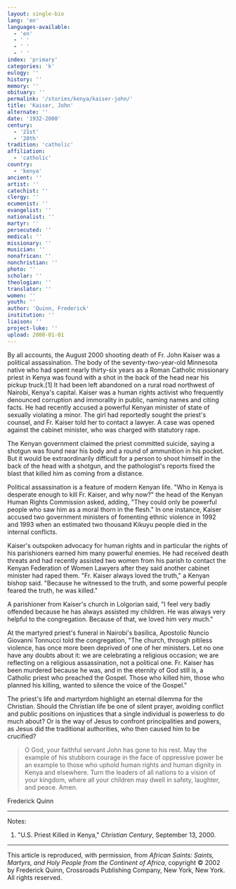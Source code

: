 ```yaml
---
layout: single-bio
lang: 'en'
languages-available:
  - 'en'
  - ' '
  - ' '
  - ' '
index: 'primary'
categories: 'k'
eulogy: ''
history: ''
memory: ''
obituary: ''
permalink: '/stories/kenya/kaiser-john/'
title: 'Kaiser, John'
alternate: ''
date: '1932-2000'
century:
  - '21st'
  - '20th'
tradition: 'catholic'
affiliation:
  - 'catholic'
country:
  - 'kenya'
ancient: ''
artist: ''
catechist: ''
clergy: ''
ecumenist: ''
evangelist: ''
nationalist: ''
martyr: ''
persecuted: ''
medical: ''
missionary: ''
musician: ''
nonafrican: ''
nonchristian: ''
photo: ''
scholar: ''
theologian: ''
translator: ''
women: ''
youth: ''
author: 'Quinn, Frederick'
institution: ''
liaison: ''
project-luke: ''
upload: 2000-01-01
---
```



By all accounts, the August 2000 shooting death of Fr. John Kaiser was a political assassination. The body of the seventy-two-year-old Minnesota native who had spent nearly thirty-six years as a Roman Catholic missionary priest in Kenya was found with a shot in the back of the head near his pickup truck.[1] It had been left abandoned on a rural road northwest of Nairobi, Kenya's capital. Kaiser was a human rights activist who frequently denounced corruption and immorality in public, naming names and citing facts. He had recently accused a powerful Kenyan minister of state of sexually violating a minor. The girl had reportedly sought the priest's counsel, and Fr. Kaiser told her to contact a lawyer. A case was opened against the cabinet minister, who was charged with statutory rape.

The Kenyan government claimed the priest committed suicide, saying a shotgun was found near his body and a round of ammunition in his pocket. But it would be extraordinarily difficult for a person to shoot himself in the back of the head with a shotgun, and the pathologist's reports fixed the blast that killed him as coming from a distance.

Political assassination is a feature of modern Kenyan life. "Who in Kenya is desperate enough to kill Fr. Kaiser, and why now?" the head of the Kenyan Human Rights Commission asked, adding, "They could only be powerful people who saw him as a moral thorn in the flesh." In one instance, Kaiser accused two government ministers of fomenting ethnic violence in 1992 and 1993 when an estimated two thousand Kikuyu people died in the internal conflicts.

Kaiser's outspoken advocacy for human rights and in particular the rights of his parishioners earned him many powerful enemies. He had received death threats and had recently assisted two women from his parish to contact the Kenyan Federation of Women Lawyers after they said another cabinet minister had raped them. "Fr. Kaiser always loved the truth," a Kenyan bishop said. "Because he witnessed to the truth, and some powerful people feared the truth, he was killed."

A parishioner from Kaiser's church in Lolgorian said, "I feel very badly offended because he has always assisted my children. He was always very helpful to the congregation. Because of that, we loved him very much."

At the martyred priest's funeral in Nairobi's basilica, Apostolic Nuncio Giovanni Tonnucci told the congregation, "The church, through pitiless violence, has once more been deprived of one of her ministers. Let no one have any doubts about it: we are celebrating a religious occasion; we are reflecting on a religious assassination, not a political one. Fr. Kaiser has been murdered because he was, and in the eternity of God still is, a Catholic priest who preached the Gospel. Those who killed him, those who planned his killing, wanted to silence the voice of the Gospel."

The priest's life and martyrdom highlight an eternal dilemma for the Christian. Should the Christian life be one of silent prayer, avoiding conflict and public positions on injustices that a single individual is powerless to do much about? Or is the way of Jesus to confront principalities and powers, as Jesus did the traditional authorities, who then caused him to be crucified?

> O God, your faithful servant John has gone to his rest. May the example of his stubborn courage in the face of oppressive power be an example to those who uphold human rights and human dignity in Kenya and elsewhere. Turn the leaders of all nations to a vision of your kingdom, where all your children may dwell in safety, laughter, and peace. Amen.

Frederick Quinn

---

Notes:

1. "U.S. Priest Killed in Kenya," *Christian Century*, September 13, 2000.

---

This article is reproduced, with permission, from *African Saints: Saints, Martyrs, and Holy People from the Continent of Africa*, copyright &copy; 2002 by Frederick Quinn, Crossroads Publishing Company, New York, New York.  All rights reserved.